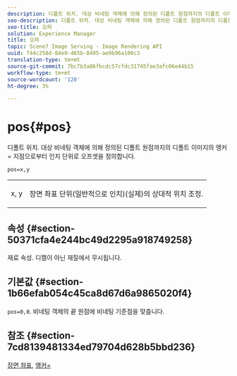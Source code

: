 ```yaml
---
description: 디폴트 위치. 대상 비네팅 객체에 의해 정의된 디폴트 원점까지의 디폴트 이미지의 앵커= 지점으로부터 인치 단위로 오프셋을 정의합니다.
seo-description: 디폴트 위치. 대상 비네팅 객체에 의해 정의된 디폴트 원점까지의 디폴트 이미지의 앵커= 지점으로부터 인치 단위로 오프셋을 정의합니다.
seo-title: 오퍼
solution: Experience Manager
title: 오퍼
topic: Scene7 Image Serving - Image Rendering API
uuid: f44c258d-84e9-465b-8495-ae9b96a106c3
translation-type: tm+mt
source-git-commit: 7bc7b3a86fbcdc57cfdc31745fae3afc06e44b15
workflow-type: tm+mt
source-wordcount: '120'
ht-degree: 3%

---
```



# pos{#pos}

디폴트 위치. 대상 비네팅 객체에 의해 정의된 디폴트 원점까지의 디폴트 이미지의 앵커= 지점으로부터 인치 단위로 오프셋을 정의합니다.

`pos=x,y`

<table id="simpletable_DB3B64EFB67A47AD843812324ABFAE45"> 
 <tr class="strow"> 
  <td class="stentry"> <p><span class="varname"> x</span>,<span class="varname"> y</span> </p></td> 
  <td class="stentry"> <p>장면 좌표 단위(일반적으로 인치)(실제)의 상대적 위치 조정. </p></td> 
 </tr> 
</table>

## 속성 {#section-50371cfa4e244bc49d2295a918749258}

재료 속성. 디캘이 아닌 재질에서 무시됩니다.

## 기본값 {#section-1b66efab054c45ca8d67d6a9865020f4}

`pos=0,0`. 비네팅 객체의 끝 원점에 비네팅 기준점을 맞춥니다.

## 참조 {#section-7cd8139481334ed79704d628b5bbd236}

[장면 좌표](../../../../../ir-api/http-protocol/image-rendering-api-ref/c-ir-http-protocol-ref/c-ir-http-protocol-syntax-and-features/c-ir-vignettes/c-ir-scene-coordinates.md#concept-528507024fa640b19a2631357febf7f1),  [앵커=](../../../../../ir-api/http-protocol/image-rendering-api-ref/c-ir-http-protocol-ref/c-ir-http-protocol-command-reference/r-ir-http-anchor.md#reference-d53923d785c9442997dc7f2199524c26)
